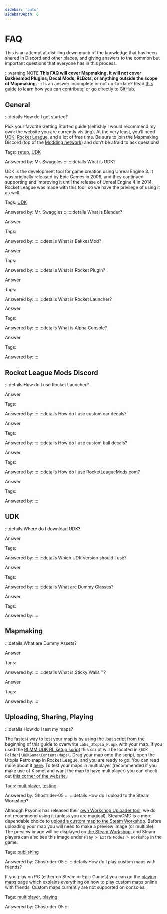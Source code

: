 ```yaml
---
sidebar: 'auto'
sidebarDepth: 0
---
```


# FAQ

This is an attempt at distilling down much of the knowledge that has been shared in Discord and other places, and giving answers to the common but important questions that everyone has in this process.

:::warning NOTE
**This FAQ will cover Mapmaking. It will not cover Bakkesmod Plugins, Decal Mods, RLBots, or anything outside the scope of Mapmaking.**
:::
Is an answer incomplete or not up-to-date? Read [this guide](../more/contribute) to learn how you can contribute, or go directly to [GitHub.](https://github.com/RocketLeagueMapmaking/RL-docs/blob/master/CONTRIBUTING.md)

## General <Badge text="not finished" type="warning"/>

:::details How do I get started?

Pick your favorite Getting Started guide (selfishly I would recommend my own: the website you are currently visiting). At the very least, you’ll need [UDK](../recourses/downloads.html#setup), [Rocket League](https://rocketleague.com), and a lot of free time. Be sure to join the Mapmaking Discord (top of the [Modding network](../resources/modding_network)) and don’t be afraid to ask questions!

Tags: [setup](../essential/), [UDK](../guide/udk/00_start)

Answered by: Mr. Swaggles
:::
:::details What is UDK?

UDK is the development tool for game creation using Unreal Engine 3. It was originally released by Epic Games in 2006, and they continued supporting and improving it until the release of Unreal Engine 4 in 2014. Rocket League was made with this tool, so we have the privilege of using it as well.

Tags: [UDK](../guide/udk/00_start)

Answered by: Mr. Swaggles
:::
:::details What is Blender?

Answer

Tags:

Answered by:
:::
:::details What is BakkesMod?

Answer

Tags:

Answered by:
:::
:::details What is Rocket Plugin?

Answer

Tags:

Answered by:
:::
:::details What is Rocket Launcher?

Answer

Tags:

Answered by:
:::
:::details What is Alpha Console?

Answer

Tags:

Answered by:
:::
## Rocket League Mods Discord <Badge text="not finished" type="warning"/>

:::details How do I use Rocket Launcher?

Answer

Tags:

Answered by:
:::
:::details How do I use custom car decals?

Answer

Tags:

Answered by:
:::
:::details How do I use custom ball decals?

Answer

Tags:

Answered by:
:::
:::details How do I use RocketLeagueMods.com?

Answer

Tags:

Answered by:
:::
## UDK <Badge text="not finished" type="warning"/>

:::details Where do I download UDK?

Answer

Tags:

Answered by:
:::
:::details Which UDK version should I use?

Answer

Tags:

Answered by:
:::
:::details What are Dummy Classes?

Answer

Tags:

Answered by:
:::
## Mapmaking <Badge text="not finished" type="warning"/>

:::details What are Dummy Assets?

Answer

Tags:

Answered by:
:::
:::details What is Sticky Walls ™?

Answer

Tags:

Answered by:
:::
## Uploading, Sharing, Playing 

:::details How do I test my maps?

The fastest way to test your map is by using [the .bat script](../essential/05_project_setup.html#batch-script-for-quickly-testing-maps-bsfqtm) from the beginning of this guide to overwrite `Labs_Utopia_P.upk` with your map. If you used the [RLMM UDK RL setup script](../essential/03_installing.html#rocketleaguemapmaking-udk-rl-setup-script) this script will be located in `{UDK Folder}\UDKGame\Content\Maps\`. Drag your map onto the script, open the Utopia Retro map in Rocket League, and you are ready to go! You can read more about it [here](../guide/udk/04_test). To test your maps in multiplayer (recommended if you make use of Kismet and want the map to have multiplayer) you can check out [this corner of the website.](../guide/multiplayer/01_multiplayer.html#testing-multiplayer)

Tags: [multiplayer](../guide/multiplayer/01_multiplayer), [testing](../guide/udk/04_test)

Answered by: Ghostrider-05
:::
:::details How do I upload to the Steam Workshop?

Although Psyonix has released their [own Workshop Uploader tool](../guide/multiplayer/02_publishing.html#psyonix-uploader-tool), we do not recommend using it (unless you are magical). SteamCMD is a more dependable choice to [upload a custom map to the Steam Workshop](../guide/multiplayer/02_publishing). Before uploading your map you will need to make a preview image (or multiple). The preview image will be displayed on [the Steam Workshop](https://steamcommunity.com/app/252950/workshop/), and Steam players can also see this image under `Play > Extra Modes > Workshop` in the game.

Tags: [publishing](../guide/multiplayer/02_publishing)

Answered by: Ghostrider-05
:::
:::details How do I play custom maps with friends?

If you play on PC (either on Steam or Epic Games) you can go the [playing maps](../guide/multiplayer/03_playing) page which explains everything on how to play custom maps online with friends. Custom maps currently are not supported on consoles.

Tags: [multiplayer](../guide/multiplayer/01_multiplayer), [playing](../guide/multiplayer/03_playing)

Answered by: Ghostrider-05
:::